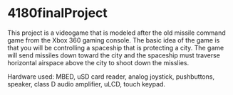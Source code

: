 # 4180finalProject

This project is a videogame that is modeled after the old missile command game from the Xbox 360 gaming console. The basic idea of the game is that you will be controlling a spaceship that is protecting a city. The game will send missiles down toward the city and the spaceship must traverse horizontal airspace above the city to shoot down the misslies. 

Hardware used:
MBED, uSD card reader, analog joystick, pushbuttons, speaker, class D audio amplifier, uLCD, touch keypad.
